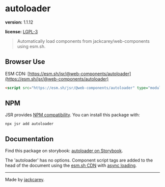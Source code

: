 # autoloader

**version:** 1.1.12

**license:** [LGPL-3](https://www.tldrlegal.com/search?query=LGPL-3)

> Automatically load components from jackcarey/web-components using esm.sh.

## Browser Use

ESM CDN: [https://esm.sh/jsr/@web-components/autoloader](https://esm.sh/jsr/@web-components/autoloader)

```html
<script src="https://esm.sh/jsr/@web-components/autoloader" type="module"></script>
```

## NPM

JSR provides [NPM compatibility](https://jsr.io/docs/npm-compatibility). You can install this package with:

```
npx jsr add autoloader
```

## Documentation

Find this package on storybook: [autoloader on Storybook](https://jackcarey.co.uk/web-components/storybook-static/?path=/docs/about--all-stories).

The 'autoloader' has no options. Component script tags are added to the head of the document using the [esm.sh CDN](https://esm.sh/) with [async loading](https://developer.mozilla.org/en-US/docs/Web/API/HTMLScriptElement/async).


---

Made by [jackcarey](https://jackcarey.co.uk).
